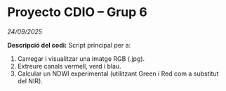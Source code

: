 # Proyecto CDIO – Grup 6 

*24/09/2025*

**Descripció del codi:**
Script principal per a:
1. Carregar i visualitzar una imatge RGB (.jpg).
2. Extreure canals vermell, verd i blau.
3. Calcular un NDWI experimental (utilitzant Green i Red com a substitut del NIR).

